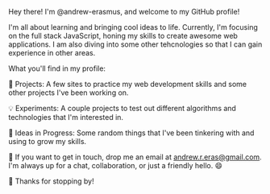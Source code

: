 Hey there! I'm @andrew-erasmus, and welcome to my GitHub profile!

I'm all about learning and bringing cool ideas to life. Currently, I'm focusing on the full stack JavaScript, honing my skills to create awesome web applications. I am also diving into some other tehcnologies so that I can gain experience in other areas.

What you'll find in my profile:

🚀 Projects: A few sites to practice my web development skills and some other projects I've been working on.

💡 Experiments: A couple projects to test out different algorithms and technologies that I'm interested in. 

🌱 Ideas in Progress: Some random things that I've been tinkering with and using to grow my skills.

📨 If you want to get in touch, drop me an email at andrew.r.eras@gmail.com. I'm always up for a chat, collaboration, or just a friendly hello. 😄

👋 Thanks for stopping by!
